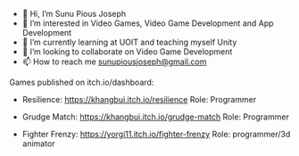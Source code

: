 - 👋 Hi, I’m Sunu Pious Joseph
- 👀 I’m interested in Video Games, Video Game Development and App Development
- 🌱 I’m currently learning at UOIT and teaching myself Unity
- 💞️ I’m looking to collaborate on Video Game Development
- 📫 How to reach me sunupiousjoseph@gmail.com

Games published on itch.io/dashboard:

- Resilience: https://khangbui.itch.io/resilience
    Role: Programmer
  
- Grudge Match: https://khangbui.itch.io/grudge-match
    Role: Programmer
  
- Fighter Frenzy: https://yorgi11.itch.io/fighter-frenzy
    Role: programmer/3d animator

<!---
sunujoseph/sunujoseph is a ✨ special ✨ repository because its `README.md` (this file) appears on your GitHub profile.
You can click the Preview link to take a look at your changes.
--->
